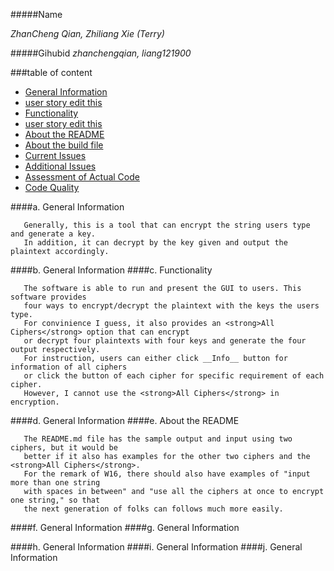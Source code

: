 #####Name 

_ZhanCheng Qian, Zhiliang Xie (Terry)_

  
#####Gihubid
_zhanchengqian, liang121900_

###table of content
- [General Information](#pa)
- [user story edit this](#pb)
- [Functionality](#pc)
- [user story edit this](#pd)
- [About the README](#pe)
- [About the build file](#pf)
- [Current Issues](#pg)
- [Additional Issues](#ph)
- [Assessment of Actual Code](#pi)
- [Code Quality](#pj)





####a. General Information <a id ="pa"></a>
  
       Generally, this is a tool that can encrypt the string users type and generate a key.
       In addition, it can decrypt by the key given and output the plaintext accordingly.
  
####b. General Information <a id ="pb"></a>
####c. Functionality <a id ="pc"></a>
  
       The software is able to run and present the GUI to users. This software provides
       four ways to encrypt/decrypt the plaintext with the keys the users type.
       For convinience I guess, it also provides an <strong>All Ciphers</strong> option that can encrypt
       or decrypt four plaintexts with four keys and generate the four output respectively.
       For instruction, users can either click __Info__ button for information of all ciphers
       or click the button of each cipher for specific requirement of each cipher.
       However, I cannot use the <strong>All Ciphers</strong> in encryption.   
  
####d. General Information <a id ="pd"></a>
####e. About the README <a id ="pe"></a>
  
       The README.md file has the sample output and input using two ciphers, but it would be
       better if it also has examples for the other two ciphers and the  <strong>All Ciphers</strong>.
       For the remark of W16, there should also have examples of "input more than one string 
       with spaces in between" and "use all the ciphers at once to encrypt one string," so that
       the next generation of folks can follows much more easily.
  
####f. General Information <a id ="pf"></a>
####g. General Information <a id ="pg"></a>
       
####h. General Information <a id ="ph"></a>
####i. General Information <a id ="pi"></a>
####j. General Information <a id ="pj"></a>


      
	   
